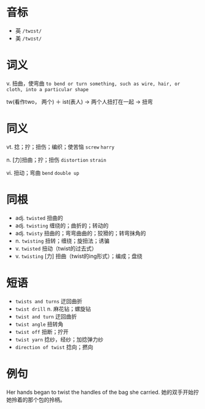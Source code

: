# 音标

- 英 `/twɪst/`
- 美 `/twɪst/`

# 词义

v. 扭曲，使弯曲
`to bend or turn something, such as wire, hair, or cloth, into a particular shape`



tw(看作two， 两个) ＋ ist(表人) → 两个人扭打在一起 → 扭弯

# 同义

vt. 捻；拧；扭伤；编织；使苦恼
`screw` `harry`

n. [力]扭曲；拧；扭伤
`distortion` `strain`

vi. 扭动；弯曲
`bend` `double up`

# 同根

- adj. `twisted` 扭曲的
- adj. `twisting` 缠绕的；曲折的；转动的
- adj. `twisty` 扭曲的；弯弯曲曲的；狡猾的；转弯抹角的
- n. `twisting` 扭转；缠绕；旋扭法；诱骗
- v. `twisted` 扭动（twist的过去式）
- v. `twisting` [力] 扭曲（twist的ing形式）；编成；盘绕

# 短语

- `twists and turns` 迂回曲折
- `twist drill` n. 麻花钻；螺旋钻
- `twist and turn` 迂回曲折
- `twist angle` 扭转角
- `twist off` 扭断；拧开
- `twist yarn` 捻纱，经纱；加捻弹力纱
- `direction of twist` 捻向；撚向

# 例句

Her hands began to twist the handles of the bag she carried.
她的双手开始拧她拎着的那个包的拎柄。


